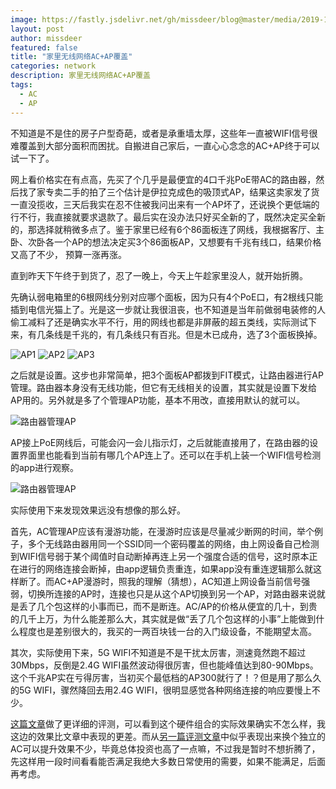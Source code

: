 ```yaml
---
image: https://fastly.jsdelivr.net/gh/missdeer/blog@master/media/2019-12-07/ap1.jpg
layout: post
author: missdeer
featured: false
title: "家里无线网络AC+AP覆盖"
categories: network
description: 家里无线网络AC+AP覆盖
tags: 
  - AC
  - AP
---
```

不知道是不是住的房子户型奇葩，或者是承重墙太厚，这些年一直被WIFI信号很难覆盖到大部分面积而困扰。自搬进自己家后，一直心心念念的AC+AP终于可以试一下了。

网上看价格实在有点高，先买了个几乎是最便宜的4口千兆PoE带AC的路由器，然后找了家专卖二手的拍了三个估计是伊拉克成色的吸顶式AP，结果这卖家发了货一直没揽收，三天后我实在忍不住被我问出来有一个AP坏了，还说换个更低端的行不行，我直接就要求退款了。最后实在没办法只好买全新的了，既然决定买全新的，那选择就稍微多点了。鉴于家里已经有6个86面板连了网线，我根据客厅、主卧、次卧各一个AP的想法决定买3个86面板AP，又想要有千兆有线口，结果价格又高了不少， 预算一涨再涨。

直到昨天下午终于到货了，忍了一晚上，今天上午趁家里没人，就开始折腾。

先确认弱电箱里的6根网线分别对应哪个面板，因为只有4个PoE口，有2根线只能插到电信光猫上了。光是这一步就让我很沮丧，也不知道是当年前做弱电装修的人偷工减料了还是确实水平不行，用的网线也都是非屏蔽的超五类线，实际测试下来，有几条线是千兆的，有几条线只有百兆。但是木已成舟，选了3个面板换掉。

![AP1](https://fastly.jsdelivr.net/gh/missdeer/blog@master/media/2019-12-07/ap1.jpg)
![AP2](https://fastly.jsdelivr.net/gh/missdeer/blog@master/media/2019-12-07/ap2.jpg)
![AP3](https://fastly.jsdelivr.net/gh/missdeer/blog@master/media/2019-12-07/ap3.jpg)

之后就是设置。这步也非常简单，把3个面板AP都拨到FIT模式，让路由器进行AP管理。路由器本身没有无线功能，但它有无线相关的设置，其实就是设置下发给AP用的。另外就是多了个管理AP功能，基本不用改，直接用默认的就可以。

![路由器管理AP](https://fastly.jsdelivr.net/gh/missdeer/blog@master/media/2019-12-07/router.jpg)

AP接上PoE网线后，可能会闪一会儿指示灯，之后就能直接用了，在路由器的设置界面里也能看到当前有哪几个AP连上了。还可以在手机上装一个WIFI信号检测的app进行观察。

![路由器管理AP](https://fastly.jsdelivr.net/gh/missdeer/blog@master/media/2019-12-07/wifi.jpg)

实际使用下来发现效果远没有想像的那么好。

首先，AC管理AP应该有漫游功能，在漫游时应该是尽量减少断网的时间，举个例子，多个无线路由器用同一个SSID同一个密码覆盖的网络，由上网设备自己检测到WIFI信号弱于某个阈值时自动断掉再连上另一个强度合适的信号，这时原本正在进行的网络连接会断掉，由app逻辑负责重连，如果app没有重连逻辑那么就这样断了。而AC+AP漫游时，照我的理解（猜想），AC知道上网设备当前信号强弱，切换所连接的AP时，连接也只是从这个AP切换到另一个AP，对路由器来说就是丢了几个包这样的小事而已，而不是断连。AC/AP的价格从便宜的几十，到贵的几千上万，为什么能差那么大，其实就是做“丢了几个包这样的小事”上能做到什么程度也是差别很大的，我买的一两百块钱一台的入门级设备，不能期望太高。

其次，实际使用下来，5G WIFI不知道是不是干扰太厉害，测速竟然跑不超过30Mbps，反倒是2.4G WIFI虽然波动得很厉害，但也能峰值达到80-90Mbps。这个千兆AP实在亏得厉害，当初买个最低档的AP300就行了！？但是用了那么久的5G WIFI，骤然降回去用2.4G WIFI，很明显感觉各种网络连接的响应要慢上不少。

[这篇文章](https://www.acwifi.net/6915.html)做了更详细的评测，可以看到这个硬件组合的实际效果确实不怎么样，我这边的效果比文章中表现的更差。而从[另一篇评测文章](https://www.acwifi.net/7253.html)中似乎表现出来换个独立的AC可以提升效果不少，毕竟总体投资也高了一点嘛，不过我是暂时不想折腾了，先这样用一段时间看看能否满足我绝大多数日常使用的需要，如果不能满足，后面再考虑。